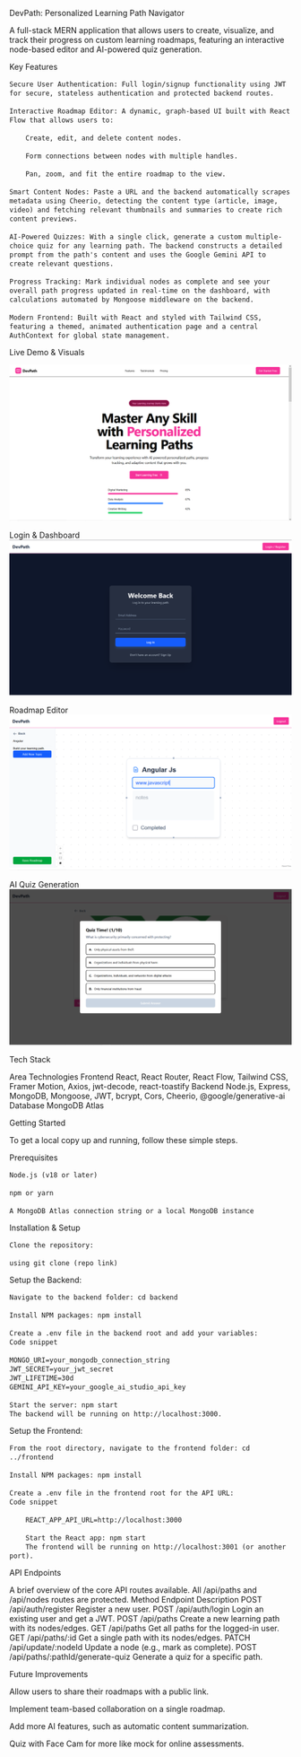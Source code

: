 DevPath: Personalized Learning Path Navigator 

A full-stack MERN application that allows users to create, visualize, and track their progress on custom learning roadmaps, featuring an interactive node-based editor and AI-powered quiz generation.

Key Features

    Secure User Authentication: Full login/signup functionality using JWT for secure, stateless authentication and protected backend routes.

    Interactive Roadmap Editor: A dynamic, graph-based UI built with React Flow that allows users to:

        Create, edit, and delete content nodes.

        Form connections between nodes with multiple handles.

        Pan, zoom, and fit the entire roadmap to the view.

    Smart Content Nodes: Paste a URL and the backend automatically scrapes metadata using Cheerio, detecting the content type (article, image, video) and fetching relevant thumbnails and summaries to create rich content previews.

    AI-Powered Quizzes: With a single click, generate a custom multiple-choice quiz for any learning path. The backend constructs a detailed prompt from the path's content and uses the Google Gemini API to create relevant questions.

    Progress Tracking: Mark individual nodes as complete and see your overall path progress updated in real-time on the dashboard, with calculations automated by Mongoose middleware on the backend.

    Modern Frontend: Built with React and styled with Tailwind CSS, featuring a themed, animated authentication page and a central AuthContext for global state management.

Live Demo & Visuals

![alt text](image.png)

Login & Dashboard
![alt text](image-1.png)
	
Roadmap Editor
![alt text](image-2.png)

AI Quiz Generation
![alt text](image-3.png)
		

Tech Stack

Area	Technologies
Frontend	React, React Router, React Flow, Tailwind CSS, Framer Motion, Axios, jwt-decode, react-toastify
Backend	Node.js, Express, MongoDB, Mongoose, JWT, bcrypt, Cors, Cheerio, @google/generative-ai
Database	MongoDB Atlas

Getting Started

To get a local copy up and running, follow these simple steps.

Prerequisites

    Node.js (v18 or later)

    npm or yarn

    A MongoDB Atlas connection string or a local MongoDB instance

Installation & Setup

    Clone the repository:

    using git clone (repo link)

Setup the Backend:

    Navigate to the backend folder: cd backend

    Install NPM packages: npm install

    Create a .env file in the backend root and add your variables:
    Code snippet

    MONGO_URI=your_mongodb_connection_string
    JWT_SECRET=your_jwt_secret
    JWT_LIFETIME=30d
    GEMINI_API_KEY=your_google_ai_studio_api_key

    Start the server: npm start
    The backend will be running on http://localhost:3000.

Setup the Frontend:

    From the root directory, navigate to the frontend folder: cd ../frontend

    Install NPM packages: npm install

    Create a .env file in the frontend root for the API URL:
    Code snippet

        REACT_APP_API_URL=http://localhost:3000

        Start the React app: npm start
        The frontend will be running on http://localhost:3001 (or another port).

API Endpoints

A brief overview of the core API routes available. All /api/paths and /api/nodes routes are protected.
    Method	             Endpoint	                               Description
    POST	         /api/auth/register	                Register a new user.
    POST	         /api/auth/login	                Login an existing user and get a JWT.
    POST	         /api/paths	                      Create a new learning path with its nodes/edges.
    GET	             /api/paths	                        Get all paths for the logged-in user.
    GET	             /api/paths/:id	                    Get a single path with its nodes/edges.
    PATCH	         /api/update/:nodeId	            Update a node (e.g., mark as complete).
    POST	         /api/paths/:pathId/generate-quiz	Generate a quiz for a specific path.

Future Improvements

Allow users to share their roadmaps with a public link.

Implement team-based collaboration on a single roadmap.

Add more AI features, such as automatic content summarization.

Quiz with Face Cam for more like mock for online assessments.

